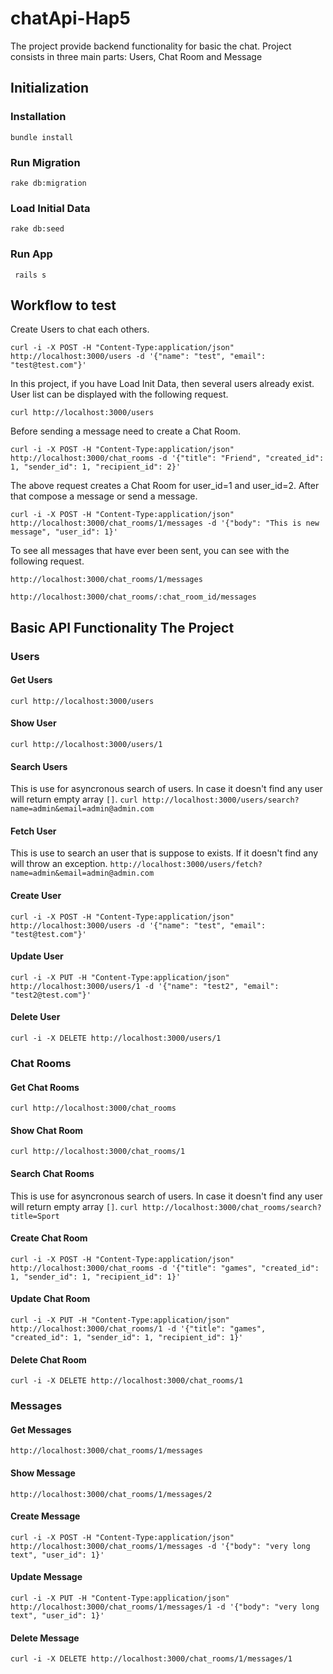 # chatApi-Hap5

The project provide backend functionality for basic the chat. Project consists in three main parts: Users, Chat Room and Message

## Initialization

### Installation
```bundle install```

### Run Migration
```rake db:migration```

### Load Initial Data
```rake db:seed```

### Run App
``` rails s```

## Workflow to test
Create Users to chat each others.

```curl -i -X POST -H "Content-Type:application/json" http://localhost:3000/users -d '{"name": "test", "email": "test@test.com"}'``` 

In this project, if you have Load Init Data, then several users already exist. User list can be displayed with the following request.

```curl http://localhost:3000/users```

Before sending a message need to create a Chat Room.

```curl -i -X POST -H "Content-Type:application/json" http://localhost:3000/chat_rooms -d '{"title": "Friend", "created_id": 1, "sender_id": 1, "recipient_id": 2}'``` 

The above request creates a Chat Room for user_id=1 and user_id=2. After that compose a message or send a message.

```curl -i -X POST -H "Content-Type:application/json" http://localhost:3000/chat_rooms/1/messages -d '{"body": "This is new message", "user_id": 1}'``` 

To see all messages that have ever been sent, you can see with the following request.

```http://localhost:3000/chat_rooms/1/messages```

```http://localhost:3000/chat_rooms/:chat_room_id/messages```

## Basic API Functionality The Project

### Users

#### Get Users
```curl http://localhost:3000/users```

#### Show User
```curl http://localhost:3000/users/1```

#### Search Users
This is use for asyncronous search of users. In case it doesn't find any user will return empty array `[]`.
```curl http://localhost:3000/users/search?name=admin&email=admin@admin.com```

#### Fetch User
This is use to search an user that is suppose to exists. If it doesn't find any will throw an exception.
```http://localhost:3000/users/fetch?name=admin&email=admin@admin.com```

#### Create User
```curl -i -X POST -H "Content-Type:application/json" http://localhost:3000/users -d '{"name": "test", "email": "test@test.com"}'``` 

#### Update User
```curl -i -X PUT -H "Content-Type:application/json" http://localhost:3000/users/1 -d '{"name": "test2", "email": "test2@test.com"}'``` 

#### Delete User
```curl -i -X DELETE http://localhost:3000/users/1``` 

### Chat Rooms

#### Get Chat Rooms
```curl http://localhost:3000/chat_rooms```

#### Show Chat Room
```curl http://localhost:3000/chat_rooms/1```

#### Search Chat Rooms
This is use for asyncronous search of users. In case it doesn't find any user will return empty array `[]`.
```curl http://localhost:3000/chat_rooms/search?title=Sport```

#### Create Chat Room
```curl -i -X POST -H "Content-Type:application/json" http://localhost:3000/chat_rooms -d '{"title": "games", "created_id": 1, "sender_id": 1, "recipient_id": 1}'``` 

#### Update Chat Room
```curl -i -X PUT -H "Content-Type:application/json" http://localhost:3000/chat_rooms/1 -d '{"title": "games", "created_id": 1, "sender_id": 1, "recipient_id": 1}'``` 

#### Delete Chat Room
```curl -i -X DELETE http://localhost:3000/chat_rooms/1``` 

### Messages

#### Get Messages
```http://localhost:3000/chat_rooms/1/messages```

#### Show Message
```http://localhost:3000/chat_rooms/1/messages/2```

#### Create Message
```curl -i -X POST -H "Content-Type:application/json" http://localhost:3000/chat_rooms/1/messages -d '{"body": "very long text", "user_id": 1}'``` 

#### Update Message
```curl -i -X PUT -H "Content-Type:application/json" http://localhost:3000/chat_rooms/1/messages/1 -d '{"body": "very long text", "user_id": 1}'``` 

#### Delete Message
```curl -i -X DELETE http://localhost:3000/chat_rooms/1/messages/1``` 
